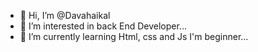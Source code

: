 - 👋 Hi, I’m @Davahaikal
- 👀 I’m interested in back End Developer...
- 🌱 I’m currently learning Html, css and Js I'm beginner...

<!---
Davahaikal/Davahaikal is a ✨ special ✨ repository because its `README.md` (this file) appears on your GitHub profile.
You can click the Preview link to take a look at your changes.
--->
